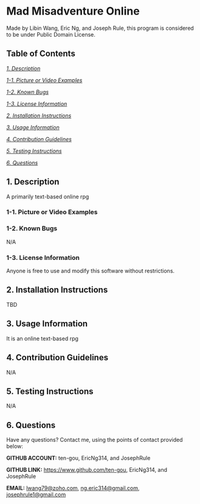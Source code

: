 # Mad Misadventure Online
Made by Libin Wang, Eric Ng, and Joseph Rule, this program is considered to be under Public Domain License.

## Table of Contents
[*1. Description*](#1-description)

[*1-1. Picture or Video Examples*](#1-1-picture-or-video-examples)

[*1-2. Known Bugs*](#1-2-known-bugs)

[*1-3. License Information*](#1-3-license-information)

[*2. Installation Instructions*](#2-installation-instructions)

[*3. Usage Information*](#3-usage-information)

[*4. Contribution Guidelines*](#4-contribution-guidelines)

[*5. Testing Instructions*](#5-testing-instructions)

[*6. Questions*](#6-questions)


## 1. Description
A primarily text-based online rpg

### 1-1. Picture or Video Examples

### 1-2. Known Bugs
N/A

### 1-3. License Information
Anyone is free to use and modify this software without restrictions.

## 2. Installation Instructions
TBD

## 3. Usage Information
It is an online text-based rpg

## 4. Contribution Guidelines
N/A

## 5. Testing Instructions
N/A

## 6. Questions
Have any questions? Contact me, using the points of contact provided below:

**GITHUB ACCOUNT:** ten-gou, EricNg314, and JosephRule

**GITHUB LINK:** https://www.github.com/ten-gou, EricNg314, and JosephRule

**EMAIL:** lwang79@zoho.com, ng.eric314@gmail.com, josephrule1@gmail.com
    